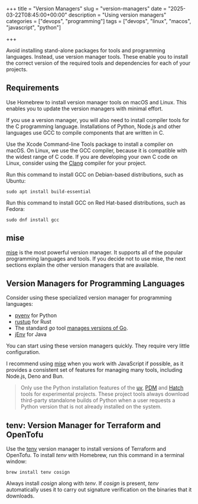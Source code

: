 +++
title = "Version Managers"
slug = "version-managers"
date = "2025-03-22T08:45:00+00:00"
description = "Using version managers"
categories = ["devops", "programming"]
tags = ["devops", "linux", "macos", "javascript", "python"]

+++

Avoid installing stand-alone packages for tools and programming languages. Instead, use version manager tools. These enable you to install the correct version of the required tools and dependencies for each of your projects.

## Requirements

Use Homebrew to install version manager tools on macOS and Linux. This enables you to update the version managers with minimal effort.

If you use a version manager, you will also need to install compiler tools for the C programming language. Installations of Python, Node.js and other languages use GCC to compile components that are written in C.

Use the Xcode Command-line Tools package to install a compiler on macOS. On Linux, we use the GCC compiler, because it is compatible with the widest range of C code. If you are developing your own C code on Linux, consider using the [Clang](https://clang.llvm.org/) compiler for your project.

Run this command to install GCC on Debian-based distributions, such as Ubuntu:

```shell
sudo apt install build-essential
```

Run this command to install GCC on Red Hat-based distributions, such as Fedora:

```shell
sudo dnf install gcc
```

## mise

[mise](https://mise.jdx.dev/) is the most powerful version manager. It supports all of the popular programming languages and tools. If you decide not to use mise, the next sections explain the other version managers that are available.

## Version Managers for Programming Languages

Consider using these specialized version manager for programming languages:

- [pyenv](https://github.com/pyenv/pyenv) for Python
- [rustup](https://rustup.rs/) for Rust
- The standard _go_ tool [manages versions of Go](https://go.dev/doc/manage-install#installing-multiple).
- [jEnv](https://www.jenv.be/) for Java

You can start using these version managers quickly. They require very little configuration.

I recommend using [mise](https://mise.jdx.dev/) when you work with JavaScript if possible, as it provides a consistent set of features for managing many tools, including Node.js, Deno and Bun.

> Only use the Python installation features of the [uv](https://docs.astral.sh/uv/), [PDM](https://pdm-project.org) and [Hatch](https://hatch.pypa.io) tools for experimental projects. These project tools always download third-party standalone builds of Python when a user requests a Python version that is not already installed on the system.

## tenv: Version Manager for Terraform and OpenTofu

Use the [tenv](https://tofuutils.github.io/tenv/) version manager to install versions of Terraform and OpenTofu. To install _tenv_ with Homebrew, run this command in a terminal window:

```shell
brew install tenv cosign
```

Always install _cosign_ along with _tenv_. If _cosign_ is present, _tenv_ automatically uses it to carry out signature verification on the binaries that it downloads.
